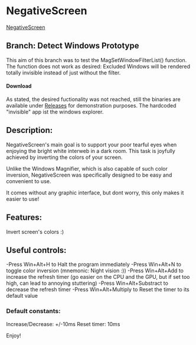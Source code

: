 # NegativeScreen

[NegativeScreen](http://arcanesanctum.net/negativescreen/)

## Branch: Detect Windows Prototype

This aim of this branch was to test the MagSetWindowFilterList() function. The function does not work as desired: Excluded Windows will be rendered totally invisible instead of just without the filter.

#### Download

As stated, the desired fuctionality was not reached, still the binaries are available under [Releases](https://github.com/Sogolumbo/NegativeScreen/releases) for demonstration purposes. The hardcoded "invisible" app ist the windows explorer.

## Description:

NegativeScreen's main goal is to support your poor tearful eyes when enjoying the bright white interweb in a dark room.
This task is joyfully achieved by inverting the colors of your screen.

Unlike the Windows Magnifier, which is also capable of such color inversion,
NegativeScreen was specifically designed to be easy and convenient to use.

It comes without any graphic interface, but dont worry, this only makes it easier to use!

## Features:

Invert screen's colors :)

## Useful controls:

-Press Win+Alt+H to Halt the program immediately
-Press Win+Alt+N to toggle color inversion (mnemonic: Night vision :))
-Press Win+Alt+Add to increase the refresh timer
    (go easier on the CPU and the GPU, but if set too high, can lead to annoying stuttering)
-Press Win+Alt+Substract to decrease the refresh timer
-Press Win+Alt+Multiply to Reset the timer to its default value

### Default constants:

Increase/Decrease: +/-10ms
Reset timer: 10ms

Enjoy!